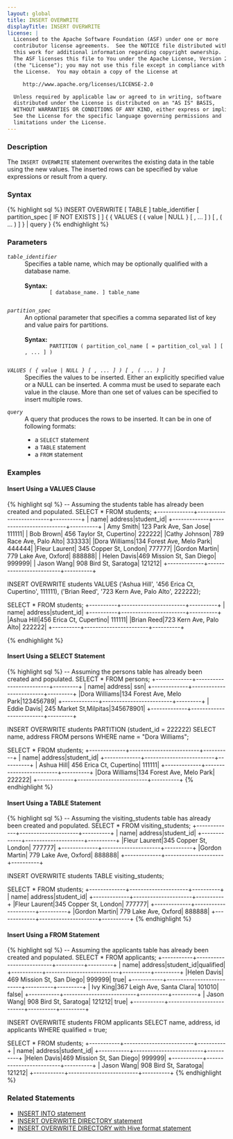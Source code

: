 ```yaml
---
layout: global
title: INSERT OVERWRITE
displayTitle: INSERT OVERWRITE
license: |
  Licensed to the Apache Software Foundation (ASF) under one or more
  contributor license agreements.  See the NOTICE file distributed with
  this work for additional information regarding copyright ownership.
  The ASF licenses this file to You under the Apache License, Version 2.0
  (the "License"); you may not use this file except in compliance with
  the License.  You may obtain a copy of the License at

     http://www.apache.org/licenses/LICENSE-2.0

  Unless required by applicable law or agreed to in writing, software
  distributed under the License is distributed on an "AS IS" BASIS,
  WITHOUT WARRANTIES OR CONDITIONS OF ANY KIND, either express or implied.
  See the License for the specific language governing permissions and
  limitations under the License.
---
```


### Description

The `INSERT OVERWRITE` statement overwrites the existing data in the table using the new values. The inserted rows can be specified by value expressions or result from a query.

### Syntax

{% highlight sql %}
INSERT OVERWRITE [ TABLE ] table_identifier [ partition_spec [ IF NOT EXISTS ] ]
    { { VALUES ( { value | NULL } [ , ... ] ) [ , ( ... ) ] } | query }
{% endhighlight %}

### Parameters

<dl>
  <dt><code><em>table_identifier</em></code></dt>
  <dd>
    Specifies a table name, which may be optionally qualified with a database name.<br><br>
    <b>Syntax:</b>
      <code>
        [ database_name. ] table_name
      </code>
  </dd>
</dl>

<dl>
  <dt><code><em>partition_spec</em></code></dt>
  <dd>
    An optional parameter that specifies a comma separated list of key and value pairs
    for partitions.<br><br>
    <b>Syntax:</b>
      <code>
        PARTITION ( partition_col_name [ = partition_col_val ] [ , ... ] )
      </code>
  </dd>
</dl>

<dl>
  <dt><code><em>VALUES ( { value | NULL } [ , ... ] ) [ , ( ... ) ]</em></code></dt>
  <dd>Specifies the values to be inserted. Either an explicitly specified value or a NULL can be inserted. A comma must be used to separate each value in the clause. More than one set of values can be specified to insert multiple rows.</dd>
</dl>

<dl>
  <dt><code><em>query</em></code></dt>
  <dd>A query that produces the rows to be inserted. It can be in one of following formats:
    <ul>
      <li>a <code>SELECT</code> statement</li>
      <li>a <code>TABLE</code> statement</li>
      <li>a <code>FROM</code> statement</li>
    </ul>
   </dd>
</dl>

### Examples

#### Insert Using a VALUES Clause

{% highlight sql %}
-- Assuming the students table has already been created and populated.
SELECT * FROM students;
  +-------------+-------------------------+----------+
  |         name|                  address|student_id|
  +-------------+-------------------------+----------+
  |    Amy Smith|   123 Park Ave, San Jose|    111111|
  |    Bob Brown| 456 Taylor St, Cupertino|    222222|
  |Cathy Johnson|  789 Race Ave, Palo Alto|    333333|
  |Dora Williams|134 Forest Ave, Melo Park|    444444|
  |Fleur Laurent|    345 Copper St, London|    777777|
  |Gordon Martin|     779 Lake Ave, Oxford|    888888|
  |  Helen Davis|469 Mission St, San Diego|    999999|
  |   Jason Wang|    908 Bird St, Saratoga|    121212|
  +-------------+-------------------------+----------+

INSERT OVERWRITE students VALUES
    ('Ashua Hill', '456 Erica Ct, Cupertino', 111111),
    ('Brian Reed', '723 Kern Ave, Palo Alto', 222222);

SELECT * FROM students;
  +----------+-----------------------+----------+
  |      name|                address|student_id|
  +----------+-----------------------+----------+
  |Ashua Hill|456 Erica Ct, Cupertino|    111111|
  |Brian Reed|723 Kern Ave, Palo Alto|    222222|
  +----------+-----------------------+----------+

{% endhighlight %}

#### Insert Using a SELECT Statement

{% highlight sql %}
-- Assuming the persons table has already been created and populated.
SELECT * FROM persons;
  +-------------+-------------------------+---------+
  |         name|                  address|      ssn|
  +-------------+-------------------------+---------+
  |Dora Williams|134 Forest Ave, Melo Park|123456789|
  +-------------+-------------------------+---------+
  |  Eddie Davis|   245 Market St,Milpitas|345678901|
  +-------------+-------------------------+---------+

INSERT OVERWRITE students PARTITION (student_id = 222222)
    SELECT name, address FROM persons WHERE name = "Dora Williams";

SELECT * FROM students;
  +-------------+-------------------------+----------+
  |         name|                  address|student_id|
  +-------------+-------------------------+----------+
  |   Ashua Hill|  456 Erica Ct, Cupertino|    111111|
  +-------------+-------------------------+----------+
  |Dora Williams|134 Forest Ave, Melo Park|    222222|
  +-------------+-------------------------+----------+
{% endhighlight %}

#### Insert Using a TABLE Statement

{% highlight sql %}
-- Assuming the visiting_students table has already been created and populated.
SELECT * FROM visiting_students;
  +-------------+---------------------+----------+
  |         name|              address|student_id|
  +-------------+---------------------+----------+
  |Fleur Laurent|345 Copper St, London|    777777|
  +-------------+---------------------+----------+
  |Gordon Martin| 779 Lake Ave, Oxford|    888888|
  +-------------+---------------------+----------+

INSERT OVERWRITE students TABLE visiting_students;

SELECT * FROM students;
  +-------------+---------------------+----------+
  |         name|              address|student_id|
  +-------------+---------------------+----------+
  |Fleur Laurent|345 Copper St, London|    777777|
  +-------------+---------------------+----------+
  |Gordon Martin| 779 Lake Ave, Oxford|    888888|
  +-------------+---------------------+----------+
{% endhighlight %}

#### Insert Using a FROM Statement

{% highlight sql %}
-- Assuming the applicants table has already been created and populated.
SELECT * FROM applicants;
  +-----------+--------------------------+----------+---------+
  |       name|                   address|student_id|qualified|
  +-----------+--------------------------+----------+---------+
  |Helen Davis| 469 Mission St, San Diego|    999999|     true|
  +-----------+--------------------------+----------+---------+
  |   Ivy King|367 Leigh Ave, Santa Clara|    101010|    false|
  +-----------+--------------------------+----------+---------+
  | Jason Wang|     908 Bird St, Saratoga|    121212|     true|
  +-----------+--------------------------+----------+---------+

INSERT OVERWRITE students
    FROM applicants SELECT name, address, id applicants WHERE qualified = true;

SELECT * FROM students;
  +-----------+-------------------------+----------+
  |       name|                  address|student_id|
  +-----------+-------------------------+----------+
  |Helen Davis|469 Mission St, San Diego|    999999|
  +-----------+-------------------------+----------+
  | Jason Wang|    908 Bird St, Saratoga|    121212|
  +-----------+-------------------------+----------+
{% endhighlight %}

### Related Statements

 * [INSERT INTO statement](sql-ref-syntax-dml-insert-into.html)
 * [INSERT OVERWRITE DIRECTORY statement](sql-ref-syntax-dml-insert-overwrite-directory.html)
 * [INSERT OVERWRITE DIRECTORY with Hive format statement](sql-ref-syntax-dml-insert-overwrite-directory-hive.html)
